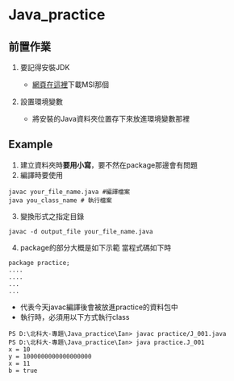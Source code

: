 # Java_practice
## 前置作業
1. 要記得安裝JDK
    - [網頁在這裡](https://www.oracle.com/java/technologies/downloads/#jdk23-windows)下載MSI那個
    
2. 設置環境變數
    - 將安裝的Java資料夾位置存下來放進環境變數那裡

## Example
1. 建立資料夾時**要用小寫**，要不然在package那邊會有問題
2. 編譯時要使用
```
javac your_file_name.java #編譯檔案
java you_class_name # 執行檔案
```
3. 變換形式之指定目錄
```
javac -d output_file your_file_name.java
```
4. package的部分大概是如下示範
當程式碼如下時
```
package practice;
....
....
...
...
```
- 代表今天javac編譯後會被放進practice的資料包中</br>
- 執行時，必須用以下方式執行class
```
PS D:\北科大-專題\Java_practice\Ian> javac practice/J_001.java
PS D:\北科大-專題\Java_practice\Ian> java practice.J_001
x = 10
y = 1000000000000000000
x = 11
b = true
```

